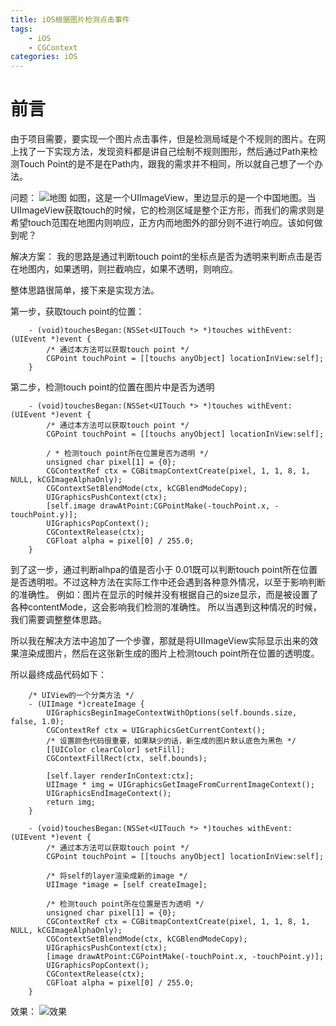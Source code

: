 ```yaml
---
title: iOS根据图片检测点击事件
tags: 
	- iOS
	- CGContext
categories: iOS
---
```

前言
===
由于项目需要，要实现一个图片点击事件，但是检测局域是个不规则的图片。在网上找了一下实现方法，发现资料都是讲自己绘制不规则图形，然后通过Path来检测Touch Point的是不是在Path内，跟我的需求并不相同，所以就自己想了一个办法。
<!-- more -->
问题：
![地图](map.png)
如图，这是一个UIImageView，里边显示的是一个中国地图。当UIImageView获取touch的时候，它的检测区域是整个正方形，而我们的需求则是希望touch范围在地图内则响应，正方内而地图外的部分则不进行响应。该如何做到呢？

解决方案：
我的思路是通过判断touch point的坐标点是否为透明来判断点击是否在地图内，如果透明，则拦截响应，如果不透明，则响应。

整体思路很简单，接下来是实现方法。

第一步，获取touch point的位置：
````objc
	- (void)touchesBegan:(NSSet<UITouch *> *)touches withEvent:(UIEvent *)event {
	    /* 通过本方法可以获取touch point */
	    CGPoint touchPoint = [[touchs anyObject] locationInView:self]; 
	}
````

第二步，检测touch point的位置在图片中是否为透明
````objc
	- (void)touchesBegan:(NSSet<UITouch *> *)touches withEvent:(UIEvent *)event {
	    /* 通过本方法可以获取touch point */
	    CGPoint touchPoint = [[touchs anyObject] locationInView:self];

	    / * 检测touch point所在位置是否为透明 */
	    unsigned char pixel[1] = {0};
	    CGContextRef ctx = CGBitmapContextCreate(pixel, 1, 1, 8, 1, NULL, kCGImageAlphaOnly);
	    CGContextSetBlendMode(ctx, kCGBlendModeCopy);
	    UIGraphicsPushContext(ctx);
	    [self.image drawAtPoint:CGPointMake(-touchPoint.x, -touchPoint.y)];
	    UIGraphicsPopContext();
	    CGContextRelease(ctx);
	    CGFloat alpha = pixel[0] / 255.0;
	}
````
到了这一步，通过判断alhpa的值是否小于 0.01既可以判断touch point所在位置是否透明啦。不过这种方法在实际工作中还会遇到各种意外情况，以至于影响判断的准确性。
例如：图片在显示的时候并没有根据自己的size显示，而是被设置了各种contentMode，这会影响我们检测的准确性。
所以当遇到这种情况的时候，我们需要调整整体思路。

所以我在解决方法中追加了一个步骤，那就是将UIImageView实际显示出来的效果渲染成图片，然后在这张新生成的图片上检测touch point所在位置的透明度。

所以最终成品代码如下：
````objc
	/* UIView的一个分类方法 */
	- (UIImage *)createImage {
        UIGraphicsBeginImageContextWithOptions(self.bounds.size, false, 1.0);
        CGContextRef ctx = UIGraphicsGetCurrentContext();
        /* 设置颜色代码很重要，如果缺少的话，新生成的图片默认底色为黑色 */
        [[UIColor clearColor] setFill];
        CGContextFillRect(ctx, self.bounds);
        
        [self.layer renderInContext:ctx];
        UIImage * img = UIGraphicsGetImageFromCurrentImageContext();
        UIGraphicsEndImageContext();
        return img;
	}
````

```objc
	- (void)touchesBegan:(NSSet<UITouch *> *)touches withEvent:(UIEvent *)event {
	    /* 通过本方法可以获取touch point */
	    CGPoint touchPoint = [[touchs anyObject] locationInView:self];

	    /* 将self的layer渲染成新的image */
	    UIImage *image = [self createImage];

	    /* 检测touch point所在位置是否为透明 */
	    unsigned char pixel[1] = {0};
	    CGContextRef ctx = CGBitmapContextCreate(pixel, 1, 1, 8, 1, NULL, kCGImageAlphaOnly);
	    CGContextSetBlendMode(ctx, kCGBlendModeCopy);
	    UIGraphicsPushContext(ctx);
	    [image drawAtPoint:CGPointMake(-touchPoint.x, -touchPoint.y)];
	    UIGraphicsPopContext();
	    CGContextRelease(ctx);
	    CGFloat alpha = pixel[0] / 255.0;
	}
````

效果：
![效果](animation.gif)